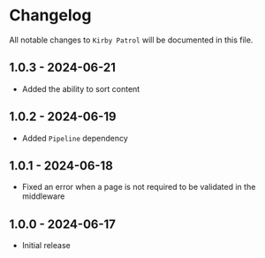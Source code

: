 # Changelog

All notable changes to `Kirby Patrol` will be documented in this file.

## 1.0.3 - 2024-06-21

- Added the ability to sort content

## 1.0.2 - 2024-06-19

- Added `Pipeline` dependency

## 1.0.1 - 2024-06-18

- Fixed an error when a page is not required to be validated in the middleware

## 1.0.0 - 2024-06-17

- Initial release
